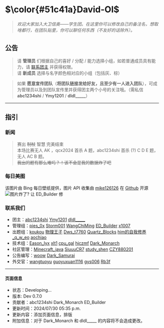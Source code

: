# $\color{#51c41a}David-OI$
> ###### 欢迎大家加入大卫信奥——学生团。在这里你可以修改自己的备注名，想取啥都行，在团队贴里，你可以聊任何东西（不友好的话除外）。
## 公告
> 请 **管理员** 们根据自己的喜好 / 分配 / 能力选择小组，如若普通成员具有能力，请 [联系团主](/chat?uid=941501) 并获得权限。  
请 **新成员** 选择与名字颜色相对应的小组（包括灰、棕）

> 如果 **愿意宣传团队**（**将团队链接发给好友，且至少有一人进入团队**），可成为管理员以及到团队宣传里并获得团主两个小号的关注哦。（需私信 **abc1234shi** / **Ymy1201** / **dldl_____**）

---
## 指引
### 新闻
> 赛出 ~~制杖~~ 智慧 完美结束  
本场比赛无人 AK ，qcx2024 首杀 A 题，abc1234shi 首杀 (?) C D E 题，无人 AC B 题。  
~~我出的题有那么难吗？！该不会是我的数据炸了吧~~

### 每日美图
该图片由 Bing 每日壁纸提供，图片 API 收集由 [mike126126](https://github.com/mike126126) 在 [Github](https://github.com/mike126126/bing) 开源  
![图片炸了? 让 ED_Builder 修](https://baotangguo.cn:8081/)

### 联系我们
- 团主：[abc1234shi](/chat?uid=941501 "喜气至永远") [Ymy1201](/chat?uid=1186739 "基泥苔煤") [dldl_____](/chat?uid=1073177)
- 管理组：[pies_0x](/chat?uid=964645 "大家能借我点rp吗") [Storm001](/chat?uid=985767 "星河斩尽") [WangChiMing](/chat?uid=1023500 "www") [ED_Builder](/chat?uid=1023494 "咕咕《<复生>》") [x1007](/chat?uid=1109270 "你爱吃烤咕咕吗")
- 出题组：[koukou](/chat?uid=1025097) [物理王子](/chat?uid=332599) [Dws_t7760](/chat?uid=776962 "qwq") [Quartz_Blocks](/chat?uid=1059176 ".") [him的自我修养](/chat?uid=494598) [_q_w_eo](/chat?uid=1063207) [aochiao](/chat?uid=1258313 "第100个加入的QwQ")
- 技术组：[Eason_lyx](/chat?uid=930718) [xlt1](/chat?uid=1030331) [cpu_gal](/chat?uid=1324770 "一个衰哥") [hjczmf](/chat?uid=1020763) [Dark_Monarch](/chat?uid=1033282 "金笔杆")
- 社区管理：[Minecraft_java](/chat?uid=1132832) [SiuuuCR7](/chat?uid=1339828) [study_shen](/chat?uid=1067370) [CZY880201](/chat?uid=1151812)
- 公告编写：[woow](/chat?uid=793340) [Dark_Samurai](/chat?uid=1391285 "银笔杆")
- 外交官：[wangtuoyu](/chat?uid=781201) [guoyuxuan1116](/chat?uid=1313949 "向大佬致敬") [gys006](/chat?uid=1310664 "为队真光") [Rb3f](/chat?uid=1356029)

---
#### 页面信息
- 状态：Developing...
- 版本: Dev 0.7.0
- 贡献者：abc1234shi Dark_Monarch ED_Builder
- 更新时间：2024/07/30 05:35 p.m.
- 更新内容：添加页面信息，排版
- 附加信息：对于 Dark_Monarch 和 dldl_____ 的内容将不会造成更改。
